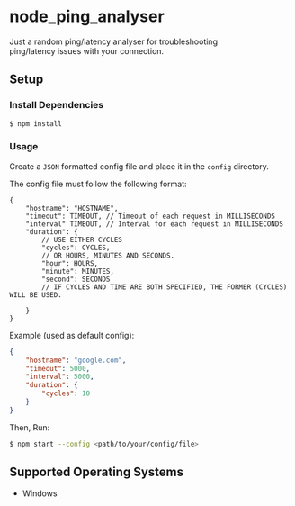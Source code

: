 # node_ping_analyser

Just a random ping/latency analyser for troubleshooting  
ping/latency issues with your connection.

## Setup

### Install Dependencies

```bash
$ npm install
```

### Usage

Create a `JSON` formatted config file and place it in the `config` directory.

The config file must follow the following format:

```jsonc
{
    "hostname": "HOSTNAME",
    "timeout": TIMEOUT, // Timeout of each request in MILLISECONDS
    "interval" TIMEOUT, // Interval for each request in MILLISECONDS
    "duration": {
        // USE EITHER CYCLES
        "cycles": CYCLES,
        // OR HOURS, MINUTES AND SECONDS.
        "hour": HOURS,
        "minute": MINUTES,
        "second": SECONDS
        // IF CYCLES AND TIME ARE BOTH SPECIFIED, THE FORMER (CYCLES) WILL BE USED.

    }
}
```

Example (used as default config):

```json
{
    "hostname": "google.com",
    "timeout": 5000,
    "interval": 5000,
    "duration": {
        "cycles": 10
    }
}
```

Then, Run:

```bash
$ npm start --config <path/to/your/config/file>
```

## Supported Operating Systems

-   Windows
